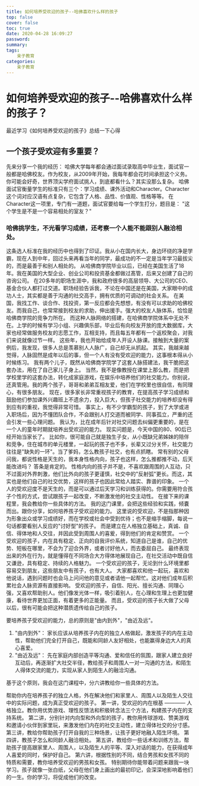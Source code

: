 ```yaml
---
title: 如何培养受欢迎的孩子--哈佛喜欢什么样的孩子
top: false
cover: false
toc: true
date: 2020-04-28 16:09:27
password:
summary:
tags: 
    亲子教育
categories:
    亲子教育
---
```


# 如何培养受欢迎的孩子--哈佛喜欢什么样的孩子？

最近学习《如何培养受欢迎的孩子》总结一下心得
## 一个孩子受欢迎有多重要？
先来分享一个我的经历：
哈佛大学每年都会通过面试录取高中毕业生，面试官一般都是哈佛校友。作为校友，从2009年开始，我每年都会花时间承担这个义务。
你可能会好奇，世界顶尖学府面试挑人，到底都看什么？其实没那么复杂。
哈佛面试官衡量学生的标准只有三个：学习成绩、课外活动和Character。Character
这个词对应汉语有点复杂，它包含了人格、品性、价值观、性格等等。
在Character这一项里，专门有一道题，面试官要给每一个学生打分，题目是：
"这个学生是不是一个容易相处的室友？"
### 哈佛挑学生，不光看学习成绩，还考察一个人能不能跟别人融洽相处。
这条选人标准在我的经历中也得到了印证。我从小在国内长大，身边环绕的净是学霸，现在人到中年，回过头来再看当年的同学，最成功的不一定是当年学习最拔尖的，而是最善于和别人相处的。
从哈佛商学院毕业以后，已经在美国生活了18年。我在美国的大型企业、创业公司和投资基金都做过髙管，后来又创建了自己的咨询公司。
在20多年的职场生涯中，我和政府很多的高层领导、大公司的CEO、基金合伙人都打过交道。职场经验告诉我，不论在中国还是在美国，大家眼中的成功人士，其实都是善于沟通的社交高手，拥有优质的可调动的社会关系。
在美国，我找工作、谈合作、找投资，第一反应都会先想想，有没有可以求助的哈佛校友。而我自己，也常常接到校友的求助，伸出援手。强大的校友人脉体系，恰恰是哈佛商学院的竞争力所在。
而这种人脉网络的搭建，在哈佛商学院体系中无处不在。上学的时候有学习小组、兴趣俱乐部，毕业后有向校友开放的庞大数据库，大家也经常做服务校友的志愿工作，互相支持，而且每五年都有一个返校聚会，对我们来说就像过节一样。
这些年，我也开始给成年人开设人脉课。接触到大量的案例后，我发现，很多人总是羡慕别人人脉广，自己却无从抓起。
其实，我越来越觉得，人脉固然是成年以后的事，但一个人有没有受欢迎的能力，这事根本得从小时候练习。
我有两个儿子，既然从哈佛商学院学了这套人脉搭建法，我干脆把这套办法，用在了自己家儿子身上。
当然，我不是像教授在课堂上那么教，而是把学校里学的这套办法，转化成家庭游戏，在娱乐中培养他们的社交能力。你别说，还真管用。我的两个孩子，哥哥和弟弟互相友爱，他们在学校里也很自信，有同理心，有很多朋友。
现在，很多家长非常重视孩子的教育，在提高孩子学习成绩和鼓励他们参加课外兴趣班上不遗余力，投入巨大，但孩子社交能力的培养却没有得到应有的重视，我觉得非常可惜。
事实上，有不少学霸型的孩子，到了大学或进入职场后，因为不懂团队合作，不会跟别人打交道而被同学、同事孤立，严重的还会引发一些心理问题。
我认为，比在成年后针对社交问题去纠偏更重要的，是在一个人的童年时期就培养出受欢迎的能力。
现实问题是，今天中国的80、90后已经开始当家长了。
比如你，很可能自己就是独生子女，从小既缺兄弟姊妹的陪伴和竞争，住在城市的单元楼里，一起玩的孩子也不多，长辈又过分关怀，社交能力往往是"缺失的一环"。当了爹妈，怎么教孩子社交，也有点抓瞎。
常有别的父母问我，都说性格是天生的，我本身性格内向，孩子也这样，怎么推都推不动，后天能改进吗？
答条是肯定的。
性格内向的孩子并不是，不喜欢跟周围的人互动，只不过面对外界刺激，他们比外向的孩子更谨慎，社交中的"反射弧"更长。而这，其实也是他们自己的社交优势，这样的孩子也因此常给人踏实、靠谱的印象。
一个人的受欢迎度不是天生的，而是可以通过后天学习和训练获得的。你需要用符合孩子个性的方式，尝试跟孩子一起改变，不断激发他的社交主动性。
在接下来的课程里，我会教给你一些具体的方法。
我的这门课里，会把这些经验和实践，倾嚢而出。跟你分享，如何培养孩子受欢迎的能力。
这里说的受欢迎，不是指那种因为形象出众或学习成绩好，而在学校或社会中受到优待；也不是缩手缩脚，每说一句话都要看别人反应的"讨好型"的孩子。
而是建立在人格独立基础上，真诚、自信、得体地和人交往，并因此受到周围人的喜爰，得到他们的肯定和赞赏。
一个受欢迎的孩子，内在具有稳定、正向的自我评价系统，知道自己是谁，自己的优势、短板在哪里，不会为了迎合外界，或者讨好他人，而去委屈自己。
最终表现出来的外在行为，就是懂得在不同场合大方得体地展现自己，在社交活动中既自信又谦逊，具有稳定、持续的人格魅力。
一个受欢迎的孩子，无论到什么环境里都容易交到朋友，这些朋友中有孩子，也有大人。
大家都喜欢和他一起玩，喜欢和他说话，遇到问题时也会马上问问他的意见或者请他一起帮忙。这对他们成年后积累社会人脉资源有直接影响。
受欢迎的孩子，自信、阳光、擅长沟通、同理心强，又喜欢帮助别人。他们像发光体一样，吸引着别人，在心理和生理上也更加健康，看待世界更加正面，有着更多的正能量。
而且，受欢迎的孩子长大做了父母以后，很有可能会把这种潜质遗传给自己的孩子。

要培养孩子受欢迎的能力，总的原则是"由内到外"，"由近及远"。

1. "由内到外"：
家长应该从培养孩子内在的独立人格做起，激发孩子的内在主动性，帮助他们完全打开自己，既能和同龄人友好相处，也能赢得身边大人的真心喜爱。
2. "由近及远"：
先在家庭内部创造平等沟通、爱和信任的氛围，跟家人建立良好互动后，再逐渐扩大社交半径，教给孩子和周围人一对一沟通的方法，和陌生人得体交流的能力，实现从家人到陌生人的融洽沟通。

基于这个原则，我会在这门课程中，分六讲教给你一些具体的方法。

帮助你内在培养孩子的独立人格，外在解决他们和家里人、周围人以及陌生人交往中的实际问题，成为真正受欢迎的孩子。
第一讲，受欢迎的内在根基 ———— 人格独立。教你用优势游戏、理性反馈法和积极转念法三个方法，构建孩子内在的支持系统。
第二讲，分别针对内向型和外向型的孩子，教你用传球游戏、赞美游戏和邀请小伙伴到家里玩，来激发他们内在的社交主动性，建立得体社交的分寸感。
第三讲，教给你帮助孩子打开自我的三种场景，让孩子更好地融入陌生环境。
第四讲，教孩子怎么和同龄人融洽相处。
第五讲，教给你一些话术和训练方法，帮助孩子提高跟家里人、周围人，以及陌生人的平等、深入对话的能力，在获得成年人喜爱的同时，保护好自己。
第六讲，根据性别的不同，结合男孩和女孩不同的特质和需要，教你培养受欢迎的男孩和女孩。
特别期待你能带着问题来跟我一块学习。孩子就像一张白纸，父母在他们身上画出的最初印记，会深深地影响着他们的一生。你的学习，将促成他们的改变。